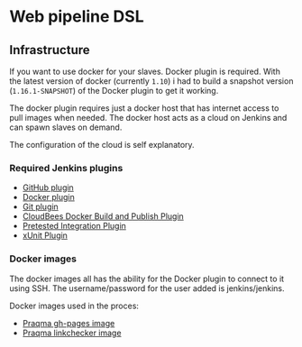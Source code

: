# Web pipeline DSL

## Infrastructure

If you want to use docker for your slaves. Docker plugin is required. With the latest version of docker (currently `1.10`) i had to build a snapshot version (`1.16.1-SNAPSHOT`) of the Docker plugin to get it working. 

The docker plugin requires just a docker host that has internet access to pull images when needed. The docker host acts as a cloud on Jenkins and can spawn slaves on demand. 

The configuration of the cloud is self explanatory.

### Required Jenkins plugins

* [GitHub plugin](https://wiki.jenkins-ci.org/display/JENKINS/GitHub+Plugin)
* [Docker plugin](https://wiki.jenkins-ci.org/display/JENKINS/Docker+Plugin)
* [Git plugin](https://wiki.jenkins-ci.org/display/JENKINS/Git+Plugin)
* [CloudBees Docker Build and Publish Plugin](https://wiki.jenkins-ci.org/display/JENKINS/CloudBees+Docker+Build+and+Publish+plugin)
* [Pretested Integration Plugin](https://wiki.jenkins-ci.org/display/JENKINS/Pretested+Integration+Plugin)
* [xUnit Plugin](https://wiki.jenkins-ci.org/display/JENKINS/xUnit+Plugin)

### Docker images

The docker images all has the ability for the Docker plugin to connect to it using SSH. The username/password for the user added is jenkins/jenkins. 

Docker images used in the proces:

* [Praqma gh-pages image](https://hub.docker.com/r/praqma/gh-pages/)
* [Praqma linkchecker image](https://hub.docker.com/r/praqma/linkchecker/)




